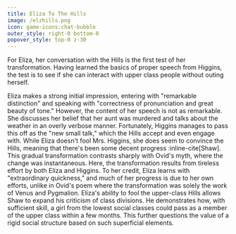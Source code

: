 ```yaml
---
title: Eliza To The Hills
image: /elzhills.png
icon: game-icons:chat-bubble
outer_style: right-0 bottom-0
popover_style: top-0 z-30
---
```

For Eliza, her conversation with the Hills is the first test of her transformation. Having learned the basics of proper speech from Higgins, the test is to see if she can interact with upper class people without outing herself. 
<!--more-->
Eliza makes a strong initial impression, entering with "remarkable distinction" and speaking with "correctness of pronunciation and great beauty of tone." However, the content of her speech is not as remarkable. She discusses her belief that her aunt was murdered and talks about the weather in an overly verbose manner. Fortunately, Higgins manages to pass this off as the "new small talk," which the Hills accept and even engage with. While Eliza doesn't fool Mrs. Higgins, she does seem to convince the Hills, meaning that there's been some decent progress :inline-cite[Shaw]. This gradual transformation contrasts sharply with Ovid's myth, where the change was instantaneous. Here, the transformation results from tireless effort by both Eliza and Higgins. To her credit, Eliza learns with "extraordinary quickness," and much of her progress is due to her own efforts, unlike in Ovid's poem where the transformation was solely the work of Venus and Pygmalion. Eliza's ability to fool the upper-class Hills allows Shaw to expand his criticism of class divisions. He demonstrates how, with sufficient skill, a girl from the lowest social classes could pass as a member of the upper class within a few months. This further questions the value of a rigid social structure based on such superficial elements.
